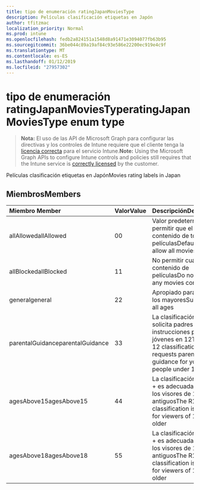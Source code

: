 ```yaml
---
title: tipo de enumeración ratingJapanMoviesType
description: Películas clasificación etiquetas en Japón
author: tfitzmac
localization_priority: Normal
ms.prod: intune
ms.openlocfilehash: fedb2a824151a1548d8a91471e3094077fb63b95
ms.sourcegitcommit: 36be044c89a19af84c93e586e22200ec919e4c9f
ms.translationtype: MT
ms.contentlocale: es-ES
ms.lasthandoff: 01/12/2019
ms.locfileid: "27957302"
---
```

# <a name="ratingjapanmoviestype-enum-type"></a><span data-ttu-id="6c72b-103">tipo de enumeración ratingJapanMoviesType</span><span class="sxs-lookup"><span data-stu-id="6c72b-103">ratingJapanMoviesType enum type</span></span>

> <span data-ttu-id="6c72b-104">**Nota:** El uso de las API de Microsoft Graph para configurar las directivas y los controles de Intune requiere que el cliente tenga la [licencia correcta](https://go.microsoft.com/fwlink/?linkid=839381) para el servicio Intune.</span><span class="sxs-lookup"><span data-stu-id="6c72b-104">**Note:** Using the Microsoft Graph APIs to configure Intune controls and policies still requires that the Intune service is [correctly licensed](https://go.microsoft.com/fwlink/?linkid=839381) by the customer.</span></span>

<span data-ttu-id="6c72b-105">Películas clasificación etiquetas en Japón</span><span class="sxs-lookup"><span data-stu-id="6c72b-105">Movies rating labels in Japan</span></span>
## <a name="members"></a><span data-ttu-id="6c72b-106">Miembros</span><span class="sxs-lookup"><span data-stu-id="6c72b-106">Members</span></span>
|<span data-ttu-id="6c72b-107">Miembro	</span><span class="sxs-lookup"><span data-stu-id="6c72b-107">Member</span></span>|<span data-ttu-id="6c72b-108">Valor</span><span class="sxs-lookup"><span data-stu-id="6c72b-108">Value</span></span>|<span data-ttu-id="6c72b-109">Descripción</span><span class="sxs-lookup"><span data-stu-id="6c72b-109">Description</span></span>|
|:---|:---|:---|
|<span data-ttu-id="6c72b-110">allAllowed</span><span class="sxs-lookup"><span data-stu-id="6c72b-110">allAllowed</span></span>|<span data-ttu-id="6c72b-111">0</span><span class="sxs-lookup"><span data-stu-id="6c72b-111">0</span></span>|<span data-ttu-id="6c72b-112">Valor predeterminado, permitir que el contenido de todas las películas</span><span class="sxs-lookup"><span data-stu-id="6c72b-112">Default value, allow all movies content</span></span>|
|<span data-ttu-id="6c72b-113">allBlocked</span><span class="sxs-lookup"><span data-stu-id="6c72b-113">allBlocked</span></span>|<span data-ttu-id="6c72b-114">1</span><span class="sxs-lookup"><span data-stu-id="6c72b-114">1</span></span>|<span data-ttu-id="6c72b-115">No permitir cualquier contenido de películas</span><span class="sxs-lookup"><span data-stu-id="6c72b-115">Do not allow any movies content</span></span>|
|<span data-ttu-id="6c72b-116">general</span><span class="sxs-lookup"><span data-stu-id="6c72b-116">general</span></span>|<span data-ttu-id="6c72b-117">2</span><span class="sxs-lookup"><span data-stu-id="6c72b-117">2</span></span>|<span data-ttu-id="6c72b-118">Apropiado para todos los mayores</span><span class="sxs-lookup"><span data-stu-id="6c72b-118">Suitable for all ages</span></span>|
|<span data-ttu-id="6c72b-119">parentalGuidance</span><span class="sxs-lookup"><span data-stu-id="6c72b-119">parentalGuidance</span></span>|<span data-ttu-id="6c72b-120">3</span><span class="sxs-lookup"><span data-stu-id="6c72b-120">3</span></span>|<span data-ttu-id="6c72b-121">La clasificación PG 12 solicita padres instrucciones para jóvenes en 12</span><span class="sxs-lookup"><span data-stu-id="6c72b-121">The PG-12 classification requests parental guidance for young people under 12</span></span>|
|<span data-ttu-id="6c72b-122">agesAbove15</span><span class="sxs-lookup"><span data-stu-id="6c72b-122">agesAbove15</span></span>|<span data-ttu-id="6c72b-123">4</span><span class="sxs-lookup"><span data-stu-id="6c72b-123">4</span></span>|<span data-ttu-id="6c72b-124">La clasificación de R15 + es adecuada para que los visores de 15 o más antiguos</span><span class="sxs-lookup"><span data-stu-id="6c72b-124">The R15+ classification is suitable for viewers of 15 or older</span></span>|
|<span data-ttu-id="6c72b-125">agesAbove18</span><span class="sxs-lookup"><span data-stu-id="6c72b-125">agesAbove18</span></span>|<span data-ttu-id="6c72b-126">5</span><span class="sxs-lookup"><span data-stu-id="6c72b-126">5</span></span>|<span data-ttu-id="6c72b-127">La clasificación de R18 + es adecuada para que los visores de 18 o más antiguos</span><span class="sxs-lookup"><span data-stu-id="6c72b-127">The R18+ classification is suitable for viewers of 18 or older</span></span>|



